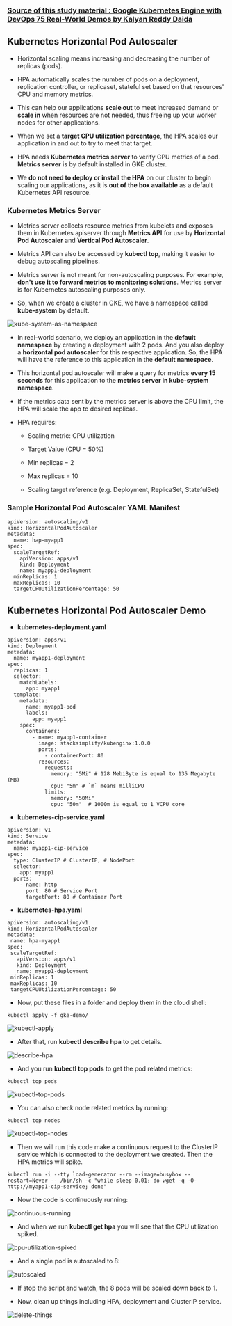 ### [Source of this study material : Google Kubernetes Engine with DevOps 75 Real-World Demos by Kalyan Reddy Daida](https://www.udemy.com/course/gcp-google-kubernetes-engine-gke-with-devops/?couponCode=24T4FS22124)


## Kubernetes Horizontal Pod Autoscaler

- Horizontal scaling means increasing and decreasing the number of replicas (pods).


- HPA automatically scales the number of pods on a deployment, replication controller, or replicaset, stateful set based on that resources' CPU and memory metrics.


- This can help our applications **scale out** to meet increased demand or **scale in** when resources are not needed, thus freeing up your worker nodes for other applications.


- When we set a **target CPU utilization percentage**, the HPA scales our application in and out to try to meet that target.


- HPA needs **Kubernetes metrics server** to verify CPU metrics of a pod. **Metrics server** is by default installed in GKE cluster.


- We **do not need to deploy or install the HPA** on our cluster to begin scaling our applications, as it is **out of the box available** as a default Kubernetes API resource.


### Kubernetes Metrics Server

- Metrics server collects resource metrics from kubelets and exposes them in Kubernetes apiserver through **Metrics API** for use by **Horizontal Pod Autoscaler** and **Vertical Pod Autoscaler**.


- Metrics API can also be accessed by **kubectl top**, making it easier to debug autoscaling pipelines.


- Metrics server is not meant for non-autoscaling purposes. For example, **don't use it to forward metrics to monitoring solutions**. Metrics server is for Kubernetes autoscaling purposes only.


- So, when we create a cluster in GKE, we have a namespace called **kube-system** by default.


![kube-system-as-namespace](/GCP_pictures/Study-logs/GKE-horizontal-pod-autoscaler/kube-system-as-namespace.PNG "Kube system as namespace")


- In real-world scenario, we deploy an application in the **default namespace** by creating a deployment with 2 pods. And you also deploy a **horizontal pod autoscaler** for this respective application. So, the HPA will have the reference to this application in the **default namespace**. 


- This horizontal pod autoscaler will make a query for metrics **every 15 seconds** for this application to the **metrics server in kube-system namespace**.


- If the metrics data sent by the metrics server is above the CPU limit, the HPA will scale the app to desired replicas.


- HPA requires:

  - Scaling metric: CPU utilization

  - Target Value (CPU = 50%)

  - Min replicas = 2

  - Max replicas = 10

  - Scaling target reference (e.g. Deployment, ReplicaSet, StatefulSet)


### Sample Horizontal Pod Autoscaler YAML Manifest


```
apiVersion: autoscaling/v1
kind: HorizontalPodAutoscaler
metadata:
  name: hap-myapp1
spec:
  scaleTargetRef:
    apiVersion: apps/v1
    kind: Deployment
    name: myapp1-deployment
  minReplicas: 1
  maxReplicas: 10
  targetCPUUtilizationPercentage: 50
```


## Kubernetes Horizontal Pod Autoscaler Demo

- **kubernetes-deployment.yaml**


```
apiVersion: apps/v1
kind: Deployment 
metadata: 
  name: myapp1-deployment
spec: 
  replicas: 1
  selector:
    matchLabels:
      app: myapp1
  template:  
    metadata:
      name: myapp1-pod
      labels:
        app: myapp1  
    spec:
      containers: 
        - name: myapp1-container
          image: stacksimplify/kubenginx:1.0.0
          ports: 
            - containerPort: 80  
          resources:
            requests:
              memory: "5Mi" # 128 MebiByte is equal to 135 Megabyte (MB)
              cpu: "5m" # `m` means milliCPU
            limits:
              memory: "50Mi"
              cpu: "50m"  # 1000m is equal to 1 VCPU core                                               
```


- **kubernetes-cip-service.yaml**


```
apiVersion: v1
kind: Service 
metadata:
  name: myapp1-cip-service
spec:
  type: ClusterIP # ClusterIP, # NodePort
  selector:
    app: myapp1
  ports: 
    - name: http
      port: 80 # Service Port
      targetPort: 80 # Container Port
```


- **kubernetes-hpa.yaml**


```
apiVersion: autoscaling/v1
kind: HorizontalPodAutoscaler
metadata:
 name: hpa-myapp1
spec:
 scaleTargetRef:
   apiVersion: apps/v1
   kind: Deployment
   name: myapp1-deployment
 minReplicas: 1
 maxReplicas: 10
 targetCPUUtilizationPercentage: 50
```


- Now, put these files in a folder and deploy them in the cloud shell:


```
kubectl apply -f gke-demo/
```


![kubectl-apply](/GCP_pictures/Study-logs/GKE-horizontal-pod-autoscaler/kubectl-apply.PNG "kubectl apply -f")


- After that, run **kubectl describe hpa** to get details.


![describe-hpa](/GCP_pictures/Study-logs/GKE-horizontal-pod-autoscaler/kubectl-describe-hpa.PNG "kubectl describe hpa")


- And you run **kubectl top pods** to get the pod related metrics:


```
kubectl top pods
```


![kubectl-top-pods](/GCP_pictures/Study-logs/GKE-horizontal-pod-autoscaler/kubectl-top-pods.PNG "kubectl top pods")


- You can also check node related metrics by running:


```
kubectl top nodes
```


![kubectl-top-nodes](/GCP_pictures/Study-logs/GKE-horizontal-pod-autoscaler/kubectl-top-nodes.PNG "kubectl top nodes")


- Then we will run this code make a continuous request to the ClusterIP service which is connected to the deployment we created. Then the HPA metrics will spike.


```
kubectl run -i --tty load-generator --rm --image=busybox --restart=Never -- /bin/sh -c "while sleep 0.01; do wget -q -O- http://myapp1-cip-service; done"
```

- Now the code is continuously running:


![continuous-running](/GCP_pictures/Study-logs/GKE-horizontal-pod-autoscaler/continous-running.PNG "Continuous running")


- And when we run **kubectl get hpa** you will see that the CPU utilization spiked.


![cpu-utilization-spiked](/GCP_pictures/Study-logs/GKE-horizontal-pod-autoscaler/cpu-utilization-spiked.PNG "CPU utilization spiked")


- And a single pod is autoscaled to 8:


![autoscaled](/GCP_pictures/Study-logs/GKE-horizontal-pod-autoscaler/pods-autoscaled.PNG "Pods are autoscaled")


- If stop the script and watch, the 8 pods will be scaled down back to 1.


- Now, clean up things including HPA, deployment and ClusterIP service.


![delete-things](/GCP_pictures/Study-logs/GKE-horizontal-pod-autoscaler/delete-things.PNG "Delete things after demo")






